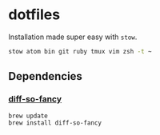 # dotfiles

Installation made super easy with `stow`.

```bash
stow atom bin git ruby tmux vim zsh -t ~
```

## Dependencies

### [diff-so-fancy](https://github.com/so-fancy/diff-so-fancy)

```bash
brew update
brew install diff-so-fancy
```
